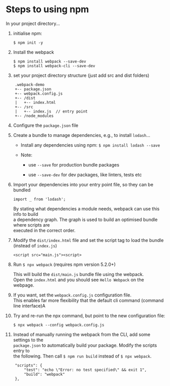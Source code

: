 # Steps to using npm

In your project directory...

1) initialise npm:

	`$ npm init -y`

2) Install the webpack
	
	```
	$ npm install webpack --save-dev
	$ npm install webpack-cli --save-dev
	```

3) set your project directory structure (just add src and dist folders)

```	
	.webpack-demo
	+-- package.json
	+-- webpack.config.js
	+-- /dist
	|	+-- index.html
	+-- /src
	|	+-- index.js  // entry point
	+-- /node_modules
```

4) Configure the `package.json` file

5) Create a bundle to manage dependencies, e.g., to install `lodash`...
	- Install any dependencies using npm:
	`$ npm install lodash --save`

	- Note:

		- use `--save` for production bundle packages

		- use `--save-dev` for dev packages, like linters, tests etc

6) Import your dependencies into your entry point file, so they can be bundled

	`import _ from 'lodash';`

	By stating what dependencies a module needs, webpack can use this info to build\
	a dependency graph. The graph is used to build an optimised bundle where scripts are\
	executed in the correct order.


7) Modify the `dist/index.html` file and set the script tag to load the bundle (instead of `index.js`)

	`<script src="main.js"><script>` 

8) Run `$ npx webpack` (requires npm version 5.2.0+)

	This will build the `dist/main.js` bundle file using the webpack.\
	Open the `index.html` and you should see `Hello Webpack` on the webpage.

9) If you want, set the `webpack.config.js` configuration file.\
	 This enables far more flexibility that the default cli command (command line interface)A

10) Try and re-run the npx command, but point to the new configuration file:

	`$ npx webpack --config webpack.config.js`

11) Instead of manually running the webpack from the CLI, add some settings to the\
		`package.json` to automatically build your package. Modify the scripts entry to\
		the following. Then call `$ npm run build` instead of `$ npx webpack`.

```		
	"scripts": {
		"test": "echo \"Error: no test specified\" && exit 1",
		"build": "webpack"
	},
```
	



